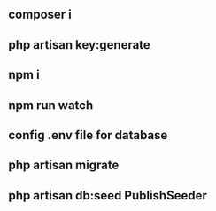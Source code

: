 <h2>composer i</h2>
<h2>php artisan key:generate</h2>
<h2>npm i</h2>
<h2>npm run watch</h2>
<h2>config .env file for database</h2>
<h2>php artisan migrate</h2>
<h2>php artisan db:seed PublishSeeder</h2>

